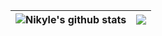 <!-- [![My GitHub Stats](https://github-readme-stats.vercel.app/api/?username=NLKNguyen&theme=gradient&show_icons=true&count_private=true)]()
[![My GitHub Language Stats](https://github-readme-stats.vercel.app/api/top-langs/?username=NLKNguyen&langs_count=8&theme=gradiant&layout=compact)]()
 -->
 
 
| <img align="center" src="https://github-readme-stats.vercel.app/api?username=NLKNguyen&show_icons=true&include_all_commits=true&theme=buefy&hide_border=true" alt="Nikyle's github stats" /> | <img align="center" src="https://github-readme-stats.vercel.app/api/top-langs/?username=NLKNguyen&layout=compact&langs_count=6&theme=buefy&hide_border=true" /> |
| ------------- | ------------- |

